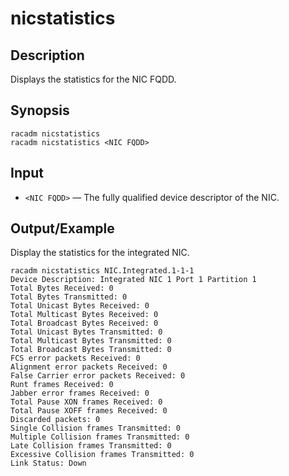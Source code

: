 # nicstatistics

## Description

Displays the statistics for the NIC FQDD.

## Synopsis

```
racadm nicstatistics
racadm nicstatistics <NIC FQDD>
```

## Input

- `<NIC FQDD>` — The fully qualified device descriptor of the NIC.

## Output/Example

Display the statistics for the integrated NIC.

```
racadm nicstatistics NIC.Integrated.1-1-1
Device Description: Integrated NIC 1 Port 1 Partition 1
Total Bytes Received: 0
Total Bytes Transmitted: 0
Total Unicast Bytes Received: 0
Total Multicast Bytes Received: 0
Total Broadcast Bytes Received: 0
Total Unicast Bytes Transmitted: 0
Total Multicast Bytes Transmitted: 0
Total Broadcast Bytes Transmitted: 0
FCS error packets Received: 0
Alignment error packets Received: 0
False Carrier error packets Received: 0
Runt frames Received: 0
Jabber error frames Received: 0
Total Pause XON frames Received: 0
Total Pause XOFF frames Received: 0
Discarded packets: 0
Single Collision frames Transmitted: 0
Multiple Collision frames Transmitted: 0
Late Collision frames Transmitted: 0
Excessive Collision frames Transmitted: 0
Link Status: Down
```